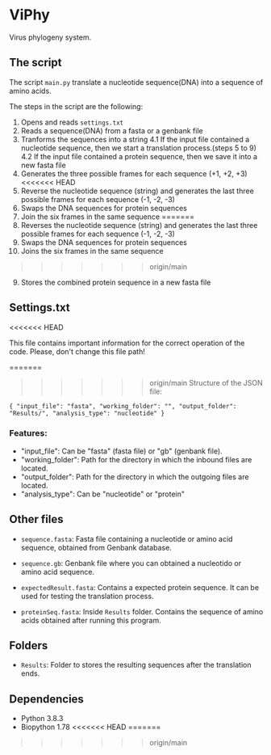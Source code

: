 # ViPhy
Virus phylogeny system.


## The script
The script ``main.py`` translate a nucleotide sequence(DNA) into a sequence of amino acids.

The steps in the script are the following:

1. Opens and reads ``settings.txt``
2. Reads a sequence(DNA) from a fasta or a genbank file
3. Tranforms the sequences into a string
4.1 If the input file contained a nucleotide sequence, then we start a translation process.(steps 5 to 9)
4.2 If the input file contained a protein sequence, then we save it into a new fasta file
5. Generates the three possible frames for each sequence (+1, +2, +3)
<<<<<<< HEAD
6. Reverse the nucleotide sequence (string) and generates the last three possible frames for each sequence (-1, -2, -3)
7. Swaps the DNA sequences for protein sequences
8. Join the six frames in the same sequence
=======
6. Reverses the nucleotide sequence (string) and generates the last three possible frames for each sequence (-1, -2, -3)
7. Swaps the DNA sequences for protein sequences
8. Joins the six frames in the same sequence
>>>>>>> origin/main
9. Stores the combined protein sequence in a new fasta file


## Settings.txt
<<<<<<< HEAD

This file contains important information for the correct operation of the code. Please, don't change this file path!

=======
>>>>>>> origin/main
Structure of the JSON file:

``
{
"input_file": "fasta",
"working_folder": "",
"output_folder": "Results/",
"analysis_type": "nucleotide"
}
``
### Features: 

- "input_file": Can be "fasta" (fasta file) or "gb" (genbank file).
- "working_folder":  Path for the directory in which the inbound files are located.
- "output_folder": Path for the directory in which the outgoing files are located.
- "analysis_type": Can be "nucleotide" or "protein"


## Other files

- ``sequence.fasta``: Fasta file containing a nucleotide or amino acid sequence, obtained from Genbank database. 

- ``sequence.gb``: Genbank file where you can obtained a nucleotido or amino acid sequence. 

- ``expectedResult.fasta``: Contains a expected protein sequence. It can be used for testing the translation process. 

- ``proteinSeq.fasta``: Inside `Results` folder. Contains the sequence of amino acids obtained after running this program.


## Folders

- ``Results``: Folder to stores the resulting sequences after the translation ends. 


## Dependencies

- Python 3.8.3
- Biopython 1.78
<<<<<<< HEAD
=======


>>>>>>> origin/main
